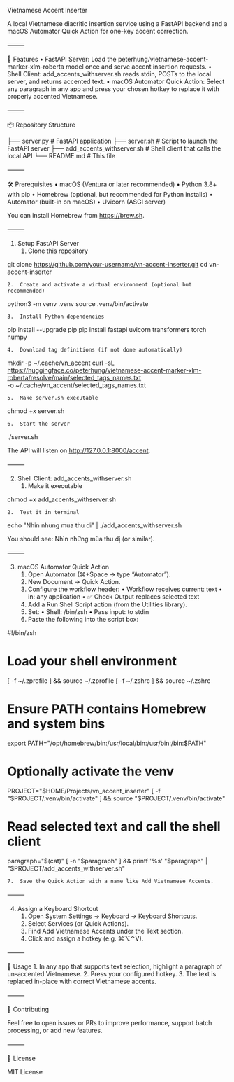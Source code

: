 Vietnamese Accent Inserter

A local Vietnamese diacritic insertion service using a FastAPI backend and a macOS Automator Quick Action for one-key accent correction.

⸻

🚀 Features
	•	FastAPI Server: Load the peterhung/vietnamese-accent-marker-xlm-roberta model once and serve accent insertion requests.
	•	Shell Client: add_accents_withserver.sh reads stdin, POSTs to the local server, and returns accented text.
	•	macOS Automator Quick Action: Select any paragraph in any app and press your chosen hotkey to replace it with properly accented Vietnamese.

⸻

📦 Repository Structure

├── server.py                  # FastAPI application
├── server.sh                  # Script to launch the FastAPI server
├── add_accents_withserver.sh  # Shell client that calls the local API
└── README.md                  # This file


⸻

🛠️ Prerequisites
	•	macOS (Ventura or later recommended)
	•	Python 3.8+ with pip
	•	Homebrew (optional, but recommended for Python installs)
	•	Automator (built-in on macOS)
	•	Uvicorn (ASGI server)

You can install Homebrew from https://brew.sh.

⸻

1. Setup FastAPI Server
	1.	Clone this repository

git clone https://github.com/your-username/vn-accent-inserter.git
cd vn-accent-inserter


	2.	Create and activate a virtual environment (optional but recommended)

python3 -m venv .venv
source .venv/bin/activate


	3.	Install Python dependencies

pip install --upgrade pip
pip install fastapi uvicorn transformers torch numpy


	4.	Download tag definitions (if not done automatically)

mkdir -p ~/.cache/vn_accent
curl -sL \
  https://huggingface.co/peterhung/vietnamese-accent-marker-xlm-roberta/resolve/main/selected_tags_names.txt \
  -o ~/.cache/vn_accent/selected_tags_names.txt


	5.	Make server.sh executable

chmod +x server.sh


	6.	Start the server

./server.sh

The API will listen on http://127.0.0.1:8000/accent.

⸻

2. Shell Client: add_accents_withserver.sh
	1.	Make it executable

chmod +x add_accents_withserver.sh


	2.	Test it in terminal

echo "Nhin nhung mua thu di" | ./add_accents_withserver.sh

You should see: Nhìn những mùa thu dị (or similar).

⸻

3. macOS Automator Quick Action
	1.	Open Automator (⌘+Space → type “Automator”).
	2.	New Document → Quick Action.
	3.	Configure the workflow header:
	•	Workflow receives current: text
	•	in: any application
	•	✅ Check Output replaces selected text
	4.	Add a Run Shell Script action (from the Utilities library).
	5.	Set:
	•	Shell: /bin/zsh
	•	Pass input: to stdin
	6.	Paste the following into the script box:

#!/bin/zsh
# Load your shell environment
[ -f ~/.zprofile ] && source ~/.zprofile
[ -f ~/.zshrc   ] && source ~/.zshrc

# Ensure PATH contains Homebrew and system bins
export PATH="/opt/homebrew/bin:/usr/local/bin:/usr/bin:/bin:$PATH"

# Optionally activate the venv
PROJECT="$HOME/Projects/vn_accent_inserter"
[ -f "$PROJECT/.venv/bin/activate" ] && source "$PROJECT/.venv/bin/activate"

# Read selected text and call the shell client
paragraph="$(cat)"
[ -n "$paragraph" ] && printf '%s' "$paragraph" | "$PROJECT/add_accents_withserver.sh"


	7.	Save the Quick Action with a name like Add Vietnamese Accents.

⸻

4. Assign a Keyboard Shortcut
	1.	Open System Settings → Keyboard → Keyboard Shortcuts.
	2.	Select Services (or Quick Actions).
	3.	Find Add Vietnamese Accents under the Text section.
	4.	Click and assign a hotkey (e.g. ⌘⌥⌃V).

⸻

🎉 Usage
	1.	In any app that supports text selection, highlight a paragraph of un-accented Vietnamese.
	2.	Press your configured hotkey.
	3.	The text is replaced in-place with correct Vietnamese accents.

⸻

🤝 Contributing

Feel free to open issues or PRs to improve performance, support batch processing, or add new features.

⸻

📜 License

MIT License
